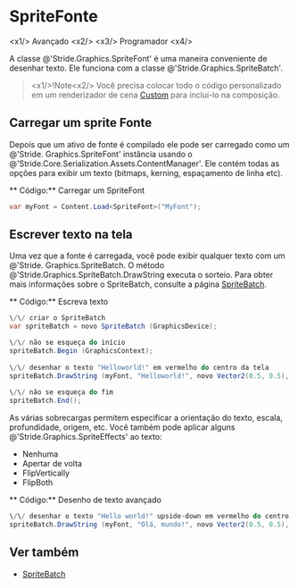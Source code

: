 # SpriteFonte

<x1\/> Avançado <x2\/>
<x3\/> Programador <x4\/>

A classe @'Stride.Graphics.SpriteFont' é uma maneira conveniente de desenhar texto. Ele funciona com a classe @'Stride.Graphics.SpriteBatch'.

> <x1\/>!Note<x2\/>
> Você precisa colocar todo o código personalizado em um renderizador de cena [Custom](../graphics-compositor/custom-scene-renderers.md) para incluí-lo na composição.

## Carregar um sprite Fonte

Depois que um ativo de fonte é compilado ele pode ser carregado como um @'Stride. Graphics.SpriteFont' instância usando o @'Stride.Core.Serialization.Assets.ContentManager'. Ele contém todas as opções para exibir um texto (bitmaps, kerning, espaçamento de linha etc).

** Código:** Carregar um SpriteFont

```cs
var myFont = Content.Load<SpriteFont>("MyFont");
```

## Escrever texto na tela

Uma vez que a fonte é carregada, você pode exibir qualquer texto com um @'Stride. Graphics.SpriteBatch. O método @'Stride.Graphics.SpriteBatch.DrawString executa o sorteio. Para obter mais informações sobre o SpriteBatch, consulte a página [SpriteBatch](spritebatch.md).

** Código:** Escreva texto

```cs
\/\/ criar o SpriteBatch
var spriteBatch = novo SpriteBatch (GraphicsDevice);

\/\/ não se esqueça do início
spriteBatch.Begin (GraphicsContext);
 
\/\/ desenhar o texto "Helloworld!" em vermelho do centro da tela
spriteBatch.DrawString (myFont, "Helloworld!", novo Vector2(0.5, 0.5), Color.Red);
 
\/\/ não se esqueça do fim
spriteBatch.End();
```

As várias sobrecargas permitem especificar a orientação do texto, escala, profundidade, origem, etc. Você também pode aplicar alguns @'Stride.Graphics.SpriteEffects' ao texto:

- Nenhuma
- Apertar de volta
- FlipVertically
- FlipBoth

** Código:** Desenho de texto avançado

```cs
\/\/ desenhar o texto "Hello world!" upside-down em vermelho do centro da tela
spriteBatch.DrawString (myFont, "Olá, mundo!", novo Vector2(0.5, 0.5), Color.Red, 0, novo Vector2(0, 0), novo Vector2(1,1), SpriteEffects. FlipVertically, 0);
```

## Ver também

* [SpriteBatch](spritebatch.md)